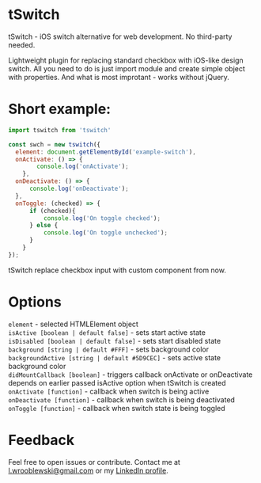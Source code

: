 # tSwitch
tSwitch - iOS switch alternative for web development. No third-party needed.

Lightweight plugin for replacing standard checkbox with iOS-like design switch. All you need to do is just import module and create simple object with properties. And what is most improtant - works without jQuery.

# Short example:
````javascript
import tswitch from 'tswitch'

const swch = new tswitch({
  element: document.getElementById('example-switch'),
  onActivate: () => {
        console.log('onActivate');
    },
  onDeactivate: () => {
      console.log('onDeactivate');
  },
  onToggle: (checked) => {
      if (checked){
          console.log('On toggle checked');
      } else {
          console.log('On toggle unchecked');
      }
    }
});
````

tSwitch replace checkbox input with custom component from now.

# Options

`element` - selected HTMLElement object  
`isActive [boolean | default false]` - sets start active state  
`isDisabled [boolean | default false]` - sets start disabled state   
`background [string | default #FFF]` - sets background color  
`backgroundActive [string | default #5D9CEC]` - sets active state background color  
`didMountCallback [boolean]` - triggers callback onActivate or onDeactivate depends on earlier passed isActive option when tSwitch is created  
`onActivate [function]` - callback when switch is being active  
`onDeactivate [function]` - callback when switch is being deactivated  
`onToggle [function]` - callback when switch state is being toggled  


# Feedback
Feel free to open issues or contribute. Contact me at <a href="mailto:l.wrooblewski@gmail.com">l.wrooblewski@gmail.com</a> or my <a href="https://pl.linkedin.com/in/wroblewskilukasz">LinkedIn profile</a>.

